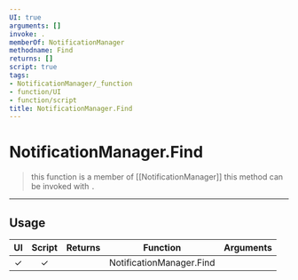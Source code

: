 ```yaml
---
UI: true
arguments: []
invoke: .
memberOf: NotificationManager
methodname: Find
returns: []
script: true
tags:
- NotificationManager/_function
- function/UI
- function/script
title: NotificationManager.Find
---
```

# NotificationManager.Find
> this function is a member of [[NotificationManager]]
> this method can be invoked with `.`
-----
## Usage
|  UI | Script | Returns | Function | Arguments |
|:---:|:------:|-------:|:--------:|:---------|
|✓|✓||NotificationManager.Find||
